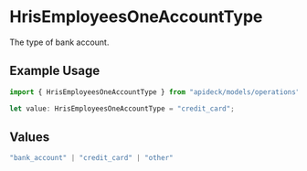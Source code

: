 # HrisEmployeesOneAccountType

The type of bank account.

## Example Usage

```typescript
import { HrisEmployeesOneAccountType } from "apideck/models/operations";

let value: HrisEmployeesOneAccountType = "credit_card";
```

## Values

```typescript
"bank_account" | "credit_card" | "other"
```